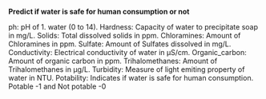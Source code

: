 **Predict if water is safe for human consumption or not**

ph: pH of 1. water (0 to 14).
Hardness: Capacity of water to precipitate soap in mg/L.
Solids: Total dissolved solids in ppm.
Chloramines: Amount of Chloramines in ppm.
Sulfate: Amount of Sulfates dissolved in mg/L.
Conductivity: Electrical conductivity of water in μS/cm.
Organic_carbon: Amount of organic carbon in ppm.
Trihalomethanes: Amount of Trihalomethanes in μg/L.
Turbidity: Measure of light emiting property of water in NTU.
Potability: Indicates if water is safe for human consumption. Potable -1 and Not potable -0
